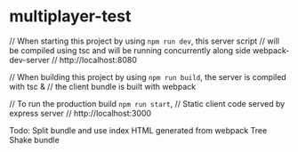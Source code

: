 # multiplayer-test

// When starting this project by using `npm run dev`, this server script
// will be compiled using tsc and will be running concurrently along side webpack-dev-server
// http://localhost:8080

// When building this project by using `npm run build`, the server is compiled with tsc &
// the client bundle is built with webpack

// To run the production build `npm run start`,
// Static client code served by express server
// http://localhost:3000

Todo:
Split bundle and use index HTML generated from webpack
Tree Shake bundle
